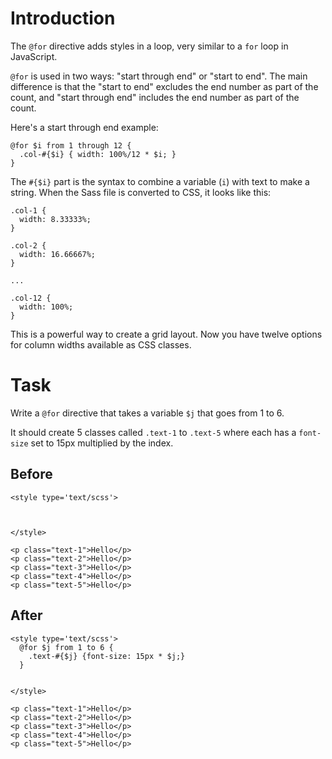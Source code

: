 # Introduction

The `@for` directive adds styles in a loop, very similar to a `for` loop in JavaScript.

`@for` is used in two ways: "start through end" or "start to end". The main difference is that the "start to end" excludes the end number as part of the count, and "start through end" includes the end number as part of the count.

Here's a start through end example:
```
@for $i from 1 through 12 {
  .col-#{$i} { width: 100%/12 * $i; }
}
```
The `#{$i}` part is the syntax to combine a variable (`i`) with text to make a string. When the Sass file is converted to CSS, it looks like this:
```
.col-1 {
  width: 8.33333%;
}

.col-2 {
  width: 16.66667%;
}

...

.col-12 {
  width: 100%;
}
```
This is a powerful way to create a grid layout. Now you have twelve options for column widths available as CSS classes.


# Task 

Write a `@for` directive that takes a variable `$j` that goes from 1 to 6.

It should create 5 classes called `.text-1` to `.text-5` where each has a `font-size` set to 15px multiplied by the index.

## Before
```
<style type='text/scss'>



</style>

<p class="text-1">Hello</p>
<p class="text-2">Hello</p>
<p class="text-3">Hello</p>
<p class="text-4">Hello</p>
<p class="text-5">Hello</p>
```


## After

```
<style type='text/scss'>
  @for $j from 1 to 6 {
    .text-#{$j} {font-size: 15px * $j;}
  }


</style>

<p class="text-1">Hello</p>
<p class="text-2">Hello</p>
<p class="text-3">Hello</p>
<p class="text-4">Hello</p>
<p class="text-5">Hello</p>
```
